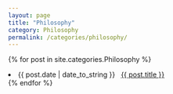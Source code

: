 ```yaml
---
layout: page
title: "Philosophy"
category: Philosophy
permalink: /categories/philosophy/
---
```


{% for post in site.categories.Philosophy %}
 <li><span>{{ post.date | date_to_string }}</span> &nbsp; <a href="{{ post.url | relative_url}}">{{ post.title }}</a></li>
{% endfor %}
